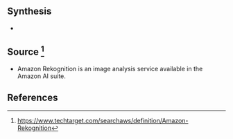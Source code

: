 ## Synthesis
- 
## Source [^1]
- Amazon Rekognition is an image analysis service available in the Amazon AI suite.
## References

[^1]: https://www.techtarget.com/searchaws/definition/Amazon-Rekognition
